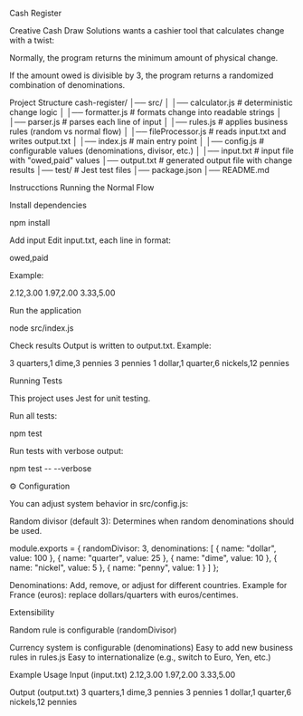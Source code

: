 Cash Register

Creative Cash Draw Solutions wants a cashier tool that calculates change with a twist:

Normally, the program returns the minimum amount of physical change.

If the amount owed is divisible by 3, the program returns a randomized combination of denominations.

Project Structure
cash-register/
│── src/
│   │── calculator.js       # deterministic change logic
│   │── formatter.js        # formats change into readable strings
│   │── parser.js           # parses each line of input
│   │── rules.js            # applies business rules (random vs normal flow)
│   │── fileProcessor.js    # reads input.txt and writes output.txt
│   │── index.js            # main entry point
│   │── config.js           # configurable values (denominations, divisor, etc.)
│
│── input.txt               # input file with "owed,paid" values
│── output.txt              # generated output file with change results
│── test/                   # Jest test files
│── package.json
│── README.md

Instrucctions
Running the Normal Flow

Install dependencies

npm install


Add input
Edit input.txt, each line in format:

owed,paid


Example:

2.12,3.00
1.97,2.00
3.33,5.00


Run the application

node src/index.js


Check results
Output is written to output.txt. Example:

3 quarters,1 dime,3 pennies
3 pennies
1 dollar,1 quarter,6 nickels,12 pennies

Running Tests

This project uses Jest for unit testing.

Run all tests:

npm test


Run tests with verbose output:

npm test -- --verbose

⚙️ Configuration

You can adjust system behavior in src/config.js:

Random divisor (default 3):
Determines when random denominations should be used.

module.exports = {
  randomDivisor: 3,
  denominations: [
    { name: "dollar", value: 100 },
    { name: "quarter", value: 25 },
    { name: "dime", value: 10 },
    { name: "nickel", value: 5 },
    { name: "penny", value: 1 }
  ]
};


Denominations: Add, remove, or adjust for different countries.
Example for France (euros): replace dollars/quarters with euros/centimes.

Extensibility

Random rule is configurable (randomDivisor)

Currency system is configurable (denominations)
Easy to add new business rules in rules.js
Easy to internationalize (e.g., switch to Euro, Yen, etc.)

Example Usage
Input (input.txt)
2.12,3.00
1.97,2.00
3.33,5.00

Output (output.txt)
3 quarters,1 dime,3 pennies
3 pennies
1 dollar,1 quarter,6 nickels,12 pennies
